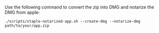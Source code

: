 Use the following command to convert the zip into DMG and notarize the DMG from apple:

```
./scripts/staple-notarized-app.sh --create-dmg --notarize-dmg path/to/your/app.zip

```

